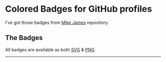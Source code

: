 # Colored Badges for GitHub profiles
I've got those badges from [Mike James](https://github.com/MikeCodesDotNET) repository.

## The Badges

All badges are available as both [SVG](https://github.com/MikeCodesDotNET/ColoredBadges/tree/master/svg) & [PNG](https://github.com/MikeCodesDotNET/ColoredBadges/tree/master/png). 

---